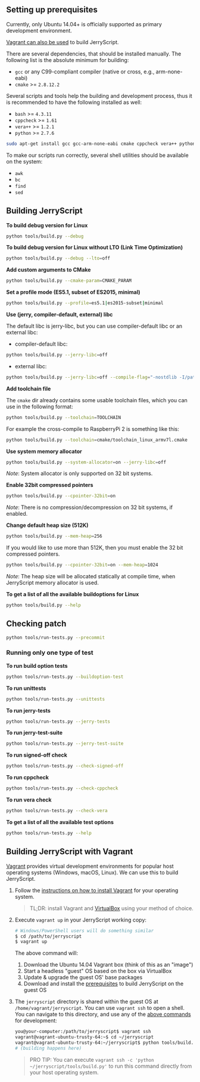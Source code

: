 ## Setting up prerequisites

Currently, only Ubuntu 14.04+ is officially supported as primary development environment.

[Vagrant can also be used](#building-jerryscript-with-vagrant) to build JerryScript.

There are several dependencies, that should be installed manually. The following list is the absolute minimum for building:

- `gcc` or any C99-compliant compiler (native or cross, e.g., arm-none-eabi)
- `cmake` >= `2.8.12.2`

Several scripts and tools help the building and development process, thus it is recommended to have the following installed as well:

- `bash` >= `4.3.11`
- `cppcheck` >= `1.61`
- `vera++` >= `1.2.1`
- `python` >= `2.7.6`

```bash
sudo apt-get install gcc gcc-arm-none-eabi cmake cppcheck vera++ python
```

To make our scripts run correctly, several shell utilities should be available on the system:

- `awk`
- `bc`
- `find`
- `sed`

## Building JerryScript

**To build debug version for Linux**

```bash
python tools/build.py --debug
```

**To build debug version for Linux without LTO (Link Time Optimization)**

```bash
python tools/build.py --debug --lto=off
```

**Add custom arguments to CMake**

```bash
python tools/build.py --cmake-param=CMAKE_PARAM
```

**Set a profile mode (ES5.1, subset of ES2015, minimal)**

```bash
python tools/build.py --profile=es5.1|es2015-subset|minimal
```

**Use (jerry, compiler-default, external) libc**

The default libc is jerry-libc, but you can use compiler-default libc or an external libc:

- compiler-default libc:

```bash
python tools/build.py --jerry-libc=off
```

- external libc:

```bash
python tools/build.py --jerry-libc=off --compile-flag="-nostdlib -I/path/to/ext-libc/include" --link-lib="ext-c"
```

**Add toolchain file**

The ```cmake``` dir already contains some usable toolchain files, which you can use in the following format:

```bash
python tools/build.py --toolchain=TOOLCHAIN
```

For example the cross-compile to RaspberryPi 2 is something like this:

```bash
python tools/build.py --toolchain=cmake/toolchain_linux_armv7l.cmake
```

**Use system memory allocator**

```bash
python tools/build.py --system-allocator=on --jerry-libc=off
```

*Note*: System allocator is only supported on 32 bit systems.

**Enable 32bit compressed pointers**

```bash
python tools/build.py --cpointer-32bit=on
```

*Note*: There is no compression/decompression on 32 bit systems, if enabled.

**Change default heap size (512K)**

```bash
python tools/build.py --mem-heap=256
```

If you would like to use more than 512K, then you must enable the 32 bit compressed pointers.

```bash
python tools/build.py --cpointer-32bit=on --mem-heap=1024
```

*Note*: The heap size will be allocated statically at compile time, when JerryScript memory
allocator is used.

**To get a list of all the available buildoptions for Linux**

```bash
python tools/build.py --help
```

## Checking patch

```bash
python tools/run-tests.py --precommit
```

### Running only one type of test

**To run build option tests**

```bash
python tools/run-tests.py --buildoption-test
```

**To run unittests**

```bash
python tools/run-tests.py --unittests
```

**To run jerry-tests**

```bash
python tools/run-tests.py --jerry-tests
```

**To run jerry-test-suite**

```bash
python tools/run-tests.py --jerry-test-suite
```

**To run signed-off check**

```bash
python tools/run-tests.py --check-signed-off
```

**To run cppcheck**

```bash
python tools/run-tests.py --check-cppcheck
```

**To run vera check**

```bash
python tools/run-tests.py --check-vera
```

**To get a list of all the available test options**

```bash
python tools/run-tests.py --help
```

## Building JerryScript with Vagrant

[Vagrant](https://vagrantup.com) provides virtual development environments for popular host operating systems (Windows, macOS, Linux).  We can use this to build JerryScript.

1.  Follow the [instructions on how to install Vagrant](https://www.vagrantup.com/intro/getting-started/index.html) for your operating system.

    > TL;DR: install Vagrant and [VirtualBox](https://virtualbox.org) using your method of choice.
2.  Execute `vagrant up` in your JerryScript working copy:

    ```bash
    # Windows/PowerShell users will do something similar
    $ cd /path/to/jerryscript
    $ vagrant up
    ```
    
    The above command will:
    
    1.  Download the Ubuntu 14.04 Vagrant box (think of this as an "image")
    2.  Start a headless "guest" OS based on the box via VirtualBox
    3.  Update & upgrade the guest OS' base packages
    4.  Download and install the [prerequisites](#setting-up-the-prerequisites) to build JerryScript on the guest OS
3.  The `jerryscript` directory is shared within the guest OS at `/home/vagrant/jerryscript`.  You can use `vagrant ssh` to open a shell.  You can navigate to this directory, and use any of the [above commands](#building-jerryscript) for development:
  
    ```bash
    you@your-computer:/path/to/jerryscript$ vagrant ssh
    vagrant@vagrant-ubuntu-trusty-64:~$ cd ~/jerryscript
    vagrant@vagrant-ubuntu-trusty-64:~/jerryscript$ python tools/build.py
    # (building happens here)
    ```
    
    > PRO TIP: You can execute `vagrant ssh -c 'python ~/jerryscript/tools/build.py'` to run this command directly from your host operating system.

